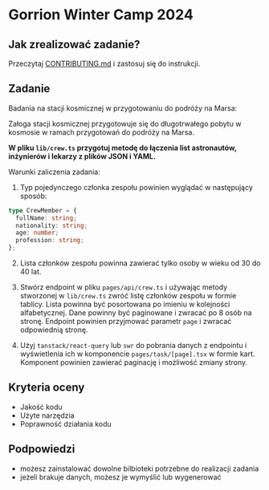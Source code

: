 # Gorrion Winter Camp 2024

## Jak zrealizować zadanie?

Przeczytaj [CONTRIBUTING.md](./CONTRIBUTING.md) i zastosuj się do instrukcji.

## Zadanie

Badania na stacji kosmicznej w przygotowaniu do podróży na Marsa:

Załoga stacji kosmicznej przygotowuje się do długotrwałego pobytu w kosmosie w ramach przygotowań do podróży na Marsa.

**W pliku `lib/crew.ts` przygotuj metodę do łączenia list astronautów, inżynierów i lekarzy z plików JSON i YAML.**

Warunki zaliczenia zadania:

1. Typ pojedynczego członka zespołu powinien wyglądać w następujący sposób:

```ts
type CrewMember = {
  fullName: string;
  nationality: string;
  age: number;
  profession: string;
};
```

2. Lista członków zespołu powinna zawierać tylko osoby w wieku od 30 do 40 lat.

3. Stwórz endpoint w pliku `pages/api/crew.ts` i używając metody stworzonej w `lib/crew.ts` zwróć listę członków zespołu w formie tablicy. Lista powinna być posortowana po imieniu w kolejności alfabetycznej. Dane powinny być paginowane i zwracać po 8 osób na stronę. Endpoint powinien przyjmować parametr `page` i zwracać odpowiednią stronę.

4. Użyj `tanstack/react-query` lub `swr` do pobrania danych z endpointu i wyświetlenia ich w komponencie `pages/task/[page].tsx` w formie kart. Komponent powinien zawierać paginację i możliwość zmiany strony.

## Kryteria oceny

- Jakość kodu
- Użyte narzędzia
- Poprawność działania kodu

## Podpowiedzi

- możesz zainstalować dowolne bilbioteki potrzebne do realizacji zadania
- jeżeli brakuje danych, możesz je wymyślić lub wygenerować
